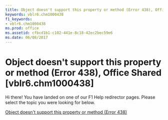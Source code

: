 ```yaml
---
title: Object doesn't support this property or method (Error 438), Office Shared [vblr6.chm1000438]
keywords: vblr6.chm1000438
f1_keywords:
- vblr6.chm1000438
ms.prod: office
ms.assetid: cfbcd1b1-c102-441e-8c18-42ec2bec59e6
ms.date: 06/08/2017
---
```



# Object doesn't support this property or method (Error 438), Office Shared [vblr6.chm1000438]

Hi there! You have landed on one of our F1 Help redirector pages. Please select the topic you were looking for below.

[Object doesn't support this property or method (Error 438)](http://msdn.microsoft.com/library/0fbab746-dc6d-b227-429a-1f56bb4ca448%28Office.15%29.aspx)

